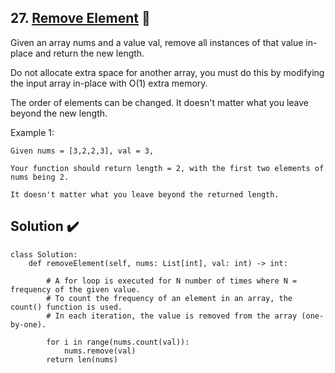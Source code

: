 ## 27. [Remove Element](https://leetcode.com/problems/remove-element/) :link:

Given an array nums and a value val, remove all instances of that value in-place and return the new length.

Do not allocate extra space for another array, you must do this by modifying the input array in-place with O(1) extra memory.

The order of elements can be changed. It doesn't matter what you leave beyond the new length.

Example 1:

```
Given nums = [3,2,2,3], val = 3,

Your function should return length = 2, with the first two elements of nums being 2.

It doesn't matter what you leave beyond the returned length.
```

## Solution :heavy_check_mark:	

```python3
class Solution:
    def removeElement(self, nums: List[int], val: int) -> int:

    	# A for loop is executed for N number of times where N = frequency of the given value.
    	# To count the frequency of an element in an array, the count() function is used.
    	# In each iteration, the value is removed from the array (one-by-one).
    	
        for i in range(nums.count(val)):
            nums.remove(val)
        return len(nums)
```
